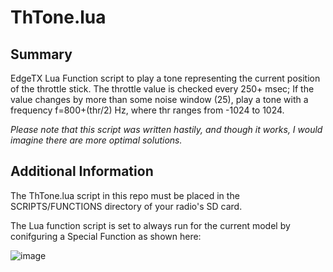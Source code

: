 # ThTone.lua
## Summary
EdgeTX Lua Function script to play a tone representing the current position of the throttle stick. The throttle value is checked every 250+ msec; If the value changes by more than some noise window (25),
play a tone with a frequency f=800+(thr/2) Hz, where thr ranges from -1024 to 1024.

_Please note that this script was written hastily, and though it works, I would imagine there are more optimal solutions._
## Additional Information
The ThTone.lua script in this repo must be placed in the SCRIPTS/FUNCTIONS directory of your radio's SD card.

The Lua function script is set to always run for the current model by conifguring a Special Function as shown here:

![image](https://github.com/user-attachments/assets/5b1b1908-d755-4fef-a288-738c3b38ddd7)
